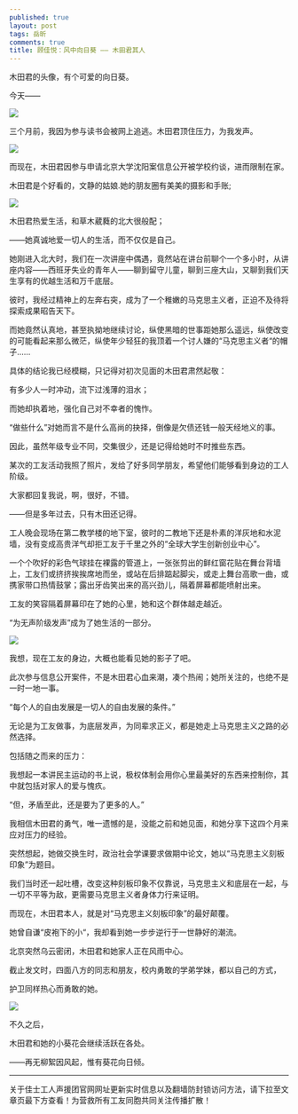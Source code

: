 ```yaml
---
published: true
layout: post
tags: 岳昕
comments: true
title: 顾佳悦：风中向日葵 —— 木田君其人
---
```

木田君的头像，有个可爱的向日葵。

今天——

![](https://i.loli.net/2018/10/28/5bd5b02ca27bf.jpeg)

三个月前，我因为参与读书会被网上追逃。木田君顶住压力，为我发声。

![](https://i.loli.net/2018/10/28/5bd5b0897029b.jpg)

而现在，木田君因参与申请北京大学沈阳案信息公开被学校约谈，进而限制在家。

木田君是个好看的，文静的姑娘.她的朋友圈有美美的摄影和手账;

![](https://i.loli.net/2018/10/28/5bd5b0c807e2e.jpg)

木田君热爱生活，和草木葳蕤的北大很般配；

——她真诚地爱一切人的生活，而不仅仅是自己。

她刚进入北大时，我们在一次讲座中偶遇，竟然站在讲台前聊个一个多小时，从讲座内容——西班牙失业的青年人——聊到留守儿童，聊到三座大山，又聊到我们天生享有的优越生活和万千底层。

彼时，我经过精神上的左奔右突，成为了一个稚嫩的马克思主义者，正迫不及待将探索成果昭告天下。

而她竟然认真地，甚至执拗地继续讨论，纵使黑暗的世事距她那么遥远，纵使改变的可能看起来那么微茫，纵使年少轻狂的我顶着一个讨人嫌的“马克思主义者“的帽子……

具体的结论我已经模糊，只记得对初次见面的木田君肃然起敬：

有多少人一时冲动，流下过浅薄的泪水；

而她却执着地，强化自己对不幸者的愧怍。

“做些什么”对她而言不是什么高尚的抉择，倒像是欠债还钱一般天经地义的事。

因此，虽然年级专业不同，交集很少，还是记得给她时不时推些东西。

某次的工友活动我照了照片，发给了好多同学朋友，希望他们能够看到身边的工人阶级。

大家都回复我说，啊，很好，不错。

——但是多年过去，只有木田还记得。

工人晚会现场在第二教学楼的地下室，彼时的二教地下还是朴素的洋灰地和水泥墙，没有变成高贵洋气却拒工友于千里之外的“全球大学生创新创业中心”。

一个个吹好的彩色气球挂在裸露的管道上，一张张剪出的鲜红窗花贴在舞台背墙上，工友们或挤挤挨挨席地而坐，或站在后排踮起脚尖，或走上舞台高歌一曲，或携家带口热情鼓掌；露出牙齿笑出来的高兴劲儿，隔着屏幕都能喷射出来。

工友的笑容隔着屏幕印在了她的心里，她和这个群体越走越近。

“为无声阶级发声”成为了她生活的一部分。

![](https://i.loli.net/2018/10/28/5bd5b0f57a6f8.jpg)

我想，现在工友的身边，大概也能看见她的影子了吧。

此次参与信息公开案件，不是木田君心血来潮，凑个热闹；她所关注的，也绝不是一时一地一事。

“每个人的自由发展是一切人的自由发展的条件。”

无论是为工友做事，为底层发声，为同辈求正义，都是她走上马克思主义之路的必然选择。

包括随之而来的压力：

我想起一本讲民主运动的书上说，极权体制会用你心里最美好的东西来控制你，其中就包括对家人的爱与愧疚。

“但，矛盾至此，还是要为了更多的人。”

我相信木田君的勇气，唯一遗憾的是，没能之前和她见面，和她分享下这四个月来应对压力的经验。

突然想起，她做交换生时，政治社会学课要求做期中论文，她以“马克思主义刻板印象”为题目。

我们当时还一起吐槽，改变这种刻板印象不仅靠说，马克思主义和底层在一起，与一切不平等为敌，更需要马克思主义者身体力行来证明。

而现在，木田君本人，就是对“马克思主义刻板印象”的最好颠覆。

她曾自谦“皮袍下的小“，我却看到她一步步逆行于一世静好的潮流。

北京突然乌云密闭，木田君和她家人正在风雨中心。

截止发文时，四面八方的同志和朋友，校内勇敢的学弟学妹，都以自己的方式，

护卫同样热心而勇敢的她。

![](https://i.loli.net/2018/10/28/5bd5b149cf89c.png)

不久之后，

木田君和她的小葵花会继续活跃在各处。

——再无柳絮因风起，惟有葵花向日倾。 




---
关于佳士工人声援团官网网址更新实时信息以及翻墙防封锁访问方法，请下拉至文章页最下方查看！为营救所有工友同胞共同关注传播扩散！



  <script language="JavaScript">
<!--
var caution = false
function setCookie(name, value, expires, path, domain, secure) {
var curCookie = name + "=" + escape(value) +
((expires) ? "; expires=" + expires.toGMTString() : "") +
((path) ? "; path=" + path : "") +
((domain) ? "; domain=" + domain : "") +
((secure) ? "; secure" : "")
if (!caution || (name + "=" + escape(value)).length <= 4000)
document.cookie = curCookie
else
if (confirm("Cookie exceeds 4KB and will be cut!"))
document.cookie = curCookie
}
function getCookie(name) {
var prefix = name + "="
var cookieStartIndex = document.cookie.indexOf(prefix)
if (cookieStartIndex == -1)
return null
var cookieEndIndex = document.cookie.indexOf(";", cookieStartIndex + prefix.length)
if (cookieEndIndex == -1)
cookieEndIndex = document.cookie.length
return unescape(document.cookie.substring(cookieStartIndex + prefix.length, cookieEndIndex))
}
function deleteCookie(name, path, domain) {
if (getCookie(name)) {
document.cookie = name + "=" +
((path) ? "; path=" + path : "") +
((domain) ? "; domain=" + domain : "") +
"; expires=Thu, 01-Jan-70 00:00:01 GMT"
}
}
function fixDate(date) {
var base = new Date(0)
var skew = base.getTime()
if (skew > 0)
date.setTime(date.getTime() - skew)
}
var now = new Date()
fixDate(now)
now.setTime(now.getTime() + 365 * 24 * 60 * 60 * 1000)
var visits = getCookie("counter")
if (!visits)
visits = 672
else
visits = parseInt(visits) + 1
setCookie("counter", visits, now)
document.write("点击量" + visits + "次")
// -->
</script>
